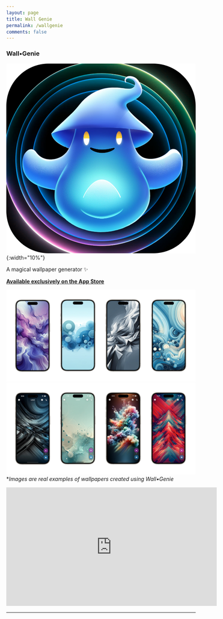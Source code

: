 ```yaml
---
layout: page
title: Wall Genie
permalink: /wallgenie
comments: false
---
```


### Wall•Genie
![WallGenie Samples](assets/images/WallGenie/icon-new.png){:width="10%"}   

A magical wallpaper generator ✨

**[Available exclusively on the App Store](https://apps.apple.com/us/app/wall-genie-ai-wallpaper/id6496679681)**  

![WallGenie Samples](assets/images/WallGenie/promo2.png)  
![WallGenie Samples](assets/images/WallGenie/promo4.png)  
**Images are real examples of wallpapers created using Wall•Genie*  

<iframe width="560" height="315" src="https://www.youtube.com/embed/G8NIk2D4PKw?si=ZX7C5M92GbXRud-k" title="YouTube video player" frameborder="0" allow="accelerometer; autoplay; clipboard-write; encrypted-media; gyroscope; picture-in-picture; web-share" referrerpolicy="strict-origin-when-cross-origin" allowfullscreen></iframe>

---

<html lang="en">
<head>
    <meta charset="UTF-8">
    <title>FAQ - Echodots</title>
    <style>
        .faq-question {
            cursor: pointer;
            color: #1b9963; /* Adjust the color to fit your design */
            margin-bottom: 5px;
        }

        .faq-question:hover {
            text-decoration: underline;
        }

        .faq-answer {
            display: none;
            margin-top: 5px;
            margin-bottom: 20px;
        }
    </style>
</head>
<body>

<h4 id="faq">FAQ</h4>

<div class="faq-item">
    <h6 class="faq-question">Is a subscription required?</h6>
    <p class="faq-answer">
        Yes. To put it simply, every image generated with Wall•Genie costs money, so an active subscription is required to create wallpapers. Subscribers also gain the added perk of downloading community-posted wallpapers, although free users can download every 7th community-uploaded wallpaper for free.
    </p>
</div>

<div class="faq-item">
    <h6 class="faq-question">What engine is being used for image generation?</h6>
    <p class="faq-answer">
        Wall•Genie is using the ChatGPT API to generate images using the latest DALL•E 3 engine. If rate limits are reached with image generations, Wall•Genie may fallback to DALL•E 2 and return a 1024x1024 image.
    </p>
</div>

<div class="faq-item">
    <h6 class="faq-question">What prompt is Wall•Genie using, and can it be customized?</h6>
    <p class="faq-answer">
        Wall•Genie's prompt has been rigorously tested and refined to provide the best results using the variables you select during image generation. Due to the nature of Generative AI, results will not always result in the expected. For the safety of Wall•Genie users, this prompt is not publicly available or editable. 
    </p>
</div>

<div class="faq-item">
    <h6 class="faq-question">What is the generated image resolution?</h6>
    <p class="faq-answer">
       Wall•Genie is generating images at the highest resolution that DALL•E allows for portait images which is 1024x1792. If rate limits are reached and the model has to fallback to DALL•2, the resolution will be 1024x1024.
    </p>
</div>

<div class="faq-item">
    <h6 class="faq-question">Does Wall•Genie allow for creating iPad and Desktop wallpapers?</h6>
    <p class="faq-answer">
       At this time, the app's primary focus is creating wallpapers for mobile.
    </p>
</div>

<div class="faq-item">
    <h6 class="faq-question">Why can't I take screenshots?</h6>
    <p class="faq-answer">
        We prioritize safeguarding our community's creative work. As part of this commitment, screenshot functionality is an exclusive feature available to our subscribed members, ensuring their creations remain unique and protected.
    </p>
</div>

<div class="faq-item">
    <h6 class="faq-question">Can you explain the pricing?</h6>
    <p class="faq-answer">
        Wall•Genie aims to provide extremely competetive pricing compared to other wallpaper apps, while also covering API costs, server & storage costs, development and maintenance costs, and support. For users who might go in short bursts of creativity, the *Starter* subscription (billed weekly) may be more in line with creating and participating in the community. For users who are always on the hunt for the freshest wallpapers and interested in growing their collection, the *Pro* subscription (billed monthly) is a great option.
    </p>
</div>

<div class="faq-item">
    <h6 class="faq-question">Can I change my subscription tier?</h6>
    <p class="faq-answer">
        To change your subscription tier, go to Info > Manage Subscription
    </p>
</div>

<div class="faq-item">
    <h6 class="faq-question">Does Wall•Genie support Family Sharing?</h6>
    <p class="faq-answer">
        Family Sharing is not supported at this time.
    </p>
</div>

<script>
document.addEventListener("DOMContentLoaded", function() {
    // Initially hide all answers
    var faqAnswers = document.querySelectorAll(".faq-answer");
    faqAnswers.forEach(function(answer) {
        answer.style.display = "none";
    });

    // Add click event listeners to questions
    var faqQuestions = document.querySelectorAll(".faq-question");
    faqQuestions.forEach(function(question) {
        question.addEventListener("click", function() {
            var answer = this.nextElementSibling;
            answer.style.display = answer.style.display === "none" ? "block" : "none";
        });
    });
});

</script>

</body>
</html>

---
<h4 id="terms">Terms</h4>
By using Wall•Genie, you agree to the following terms, in addition to the [Apple Standard EULA](https://www.apple.com/legal/internet-services/itunes/dev/stdeula/):
- Images are created using Generative AI, and therefore results may vary.
- Wall•Genie and OpenAI (per their licensing guidelines) do not claim ownership of the images created.
- Images generated using Wall•Genie, by any user, can be used for both personal and commercial use without permission.
- Wall•Genie and its services are provided "as-is" and reserves the right to update, enhance, or change the service at any time.
- Abuse of Wall•Genie and its services, including API integrations, in-app screenshots, or other actions outside if the app's intended use are strictly prohibited and may result in a permanent ban.

---
<h4 id="privacy">Privacy</h4>
Privacy is a first-class citizen in Wall•Genie. Unlike other wallpaper apps, your usage is not tracked or tied to your identity, nor is a sign-in process required in order to use the app, keeping your identity completely anonymous. Certain statistics are collected anonymously in order to help improve the app; things like iPhone model, iOS version, wallpaper upvote count, wallpaper generation count, and wallpaper upload count. These stats are aggregated using the privacy-focused solution [TelemetryDeck](https://telemetrydeck.com).

---
<h4 id="support">Support</h4>
**Supported Devices**: iPhone  
**Apple App ID**: 6496679681  
**Category**: Graphics & Design  
**Developer**: rakTech LLC  
**Contact**: support@raktech.app  
